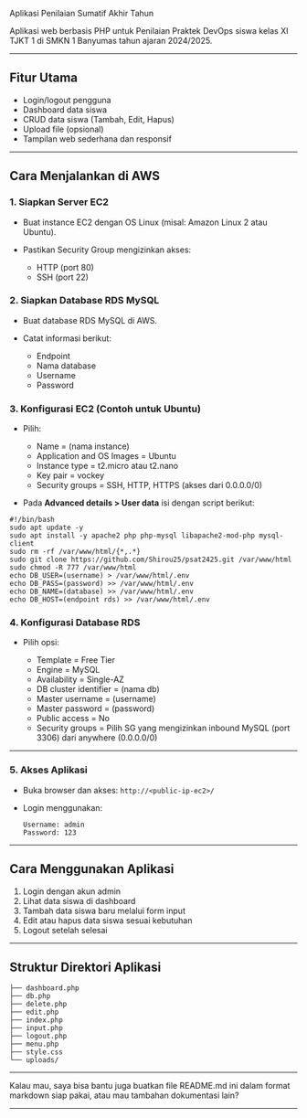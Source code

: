 Aplikasi Penilaian Sumatif Akhir Tahun

Aplikasi web berbasis PHP untuk Penilaian Praktek DevOps siswa kelas XI TJKT 1 di SMKN 1 Banyumas tahun ajaran 2024/2025.

---

## Fitur Utama

* Login/logout pengguna
* Dashboard data siswa
* CRUD data siswa (Tambah, Edit, Hapus)
* Upload file (opsional)
* Tampilan web sederhana dan responsif

---

## Cara Menjalankan di AWS

### 1. Siapkan Server EC2

* Buat instance EC2 dengan OS Linux (misal: Amazon Linux 2 atau Ubuntu).
* Pastikan Security Group mengizinkan akses:

  * HTTP (port 80)
  * SSH (port 22)

### 2. Siapkan Database RDS MySQL

* Buat database RDS MySQL di AWS.
* Catat informasi berikut:

  * Endpoint
  * Nama database
  * Username
  * Password

### 3. Konfigurasi EC2 (Contoh untuk Ubuntu)

* Pilih:

  * Name = (nama instance)
  * Application and OS Images = Ubuntu
  * Instance type = t2.micro atau t2.nano
  * Key pair = vockey
  * Security groups = SSH, HTTP, HTTPS (akses dari 0.0.0.0/0)
* Pada **Advanced details > User data** isi dengan script berikut:

```
#!/bin/bash
sudo apt update -y
sudo apt install -y apache2 php php-mysql libapache2-mod-php mysql-client
sudo rm -rf /var/www/html/{*,.*}
sudo git clone https://github.com/Shirou25/psat2425.git /var/www/html
sudo chmod -R 777 /var/www/html
echo DB_USER=(username) > /var/www/html/.env
echo DB_PASS=(password) >> /var/www/html/.env
echo DB_NAME=(database) >> /var/www/html/.env
echo DB_HOST=(endpoint rds) >> /var/www/html/.env
```

### 4. Konfigurasi Database RDS

* Pilih opsi:

  * Template = Free Tier
  * Engine = MySQL
  * Availability = Single-AZ
  * DB cluster identifier = (nama db)
  * Master username = (username)
  * Master password = (password)
  * Public access = No
  * Security groups = Pilih SG yang mengizinkan inbound MySQL (port 3306) dari anywhere (0.0.0.0/0)

---

### 5. Akses Aplikasi

* Buka browser dan akses:
  `http://<public-ip-ec2>/`
* Login menggunakan:

  ```
  Username: admin  
  Password: 123  
  ```

---

## Cara Menggunakan Aplikasi

1. Login dengan akun admin
2. Lihat data siswa di dashboard
3. Tambah data siswa baru melalui form input
4. Edit atau hapus data siswa sesuai kebutuhan
5. Logout setelah selesai

---

## Struktur Direktori Aplikasi

```
├── dashboard.php
├── db.php
├── delete.php
├── edit.php
├── index.php
├── input.php
├── logout.php
├── menu.php
├── style.css
└── uploads/
```

---

Kalau mau, saya bisa bantu juga buatkan file README.md ini dalam format markdown siap pakai, atau mau tambahan dokumentasi lain?


---
